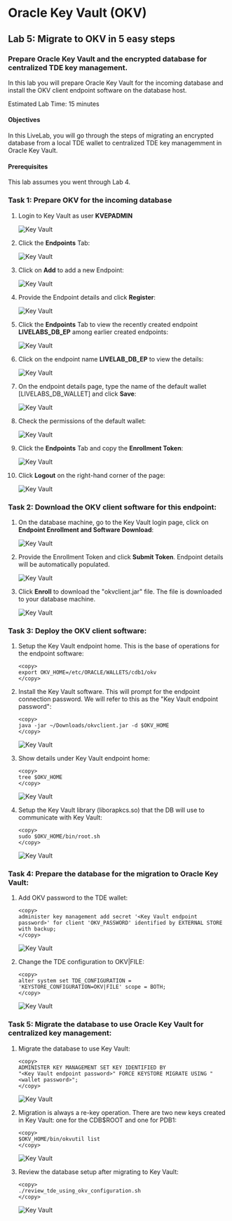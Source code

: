 # Oracle Key Vault (OKV)

## Lab 5: Migrate to OKV in 5 easy steps
### Prepare Oracle Key Vault and the encrypted database for centralized TDE key management. 
In this lab you will prepare Oracle Key Vault for the incoming database and install the OKV client endpoint software on the database host.

Estimated Lab Time: 15 minutes

#### Objectives
In this LiveLab, you will go through the steps of migrating an encrypted database from a local TDE wallet to centralized TDE key managemment in Oracle Key Vault.

#### Prerequisites
This lab assumes you went through Lab 4. 

### Task 1: Prepare OKV for the incoming database

1.  Login to Key Vault as user **KVEPADMIN**

     ![Key Vault](./images/image-2025-7-24_12-13-38.png "Login to Key Vault as an endpoint administrator.")

2. Click the **Endpoints** Tab:

    ![Key Vault](./images/image-2025-7-24_12-11-54.png "Click the Endpoints Tab.")

3.  Click on **Add** to add a new Endpoint:

    ![Key Vault](./images/image-2025-7-24_15-59-1.png "Click on Add to add a new Endpoint:")

4.  Provide the Endpoint details and click **Register**:

    ![Key Vault](./images/image-2025-7-24_12-17-29.png "Fill in the details of your endpoint: Endpoint Name is LIVELABS_DB_EP; Type is Oracle Database; OS Type is Linux; click 'Register'")

5.  Click the **Endpoints** Tab to view the recently created endpoint **LIVELABS\_DB\_EP** among earlier created endpoints:

    ![Key Vault](./images/image-2025-7-24_12-26-31.png "Click the Endpoints Tab to view the recently created endpoint LIVELABS_DB_EP:")

6.  Click on the endpoint name **LIVELAB\_DB\_EP** to view the details:

    ![Key Vault](./images/image-2025-7-24_12-26-40.png "Click on the endpoint name LIVELAB_DB_EP to view the details:")

7.  On the endpoint details page, type the name of the default wallet [LIVELABS_DB_WALLET] and click **Save**:

    ![Key Vault](./images/image-2025-7-24_16-12-59.png "On the endpoint details page, add the default wallet and click save:")

8.  Check the permissions of the default wallet:

    ![Key Vault](./images/image-2025-7-24_16-15-52.png "Check the permissions of the default wallet:")

9.  Click the **Endpoints** Tab and copy the **Enrollment Token**:

    ![Key Vault](./images/image-2025-7-24_16-17-13.png "Click the Endpoints Tab and copy the Enrollment Token:")

10. Click **Logout** on the right-hand corner of the page:

    ![Key Vault](./images/image-2025-7-24_12-27-48.png "Click Logout on the right-hand corner of the page:")

### Task 2: Download the OKV client software for this endpoint:

1.  On the database machine, go to the Key Vault login page, click on **Endpoint Enrollment and Software Download**:

    ![Key Vault](./images/image-2025-7-24_12-31-21.png "On the database machine, go to the Key Vault login page, click on Endpoint Enrollment and Software Download:")

2.  Provide the Enrollment Token and click **Submit Token**. Endpoint details will be automatically populated.

    ![Key Vault](./images/image-2025-7-24_12-38-55.png "Provide the Enrollment Token and click Submit Token. Endpoint details will be automatically populated:")

3.  Click **Enroll** to download the "okvclient.jar" file. The file is downloaded to your database machine.

    ![Key Vault](./images/image-2025-7-24_16-22-35.png "Click enroll to download the okvclient.jar file. The file is downloaded to your database machine.")

### Task 3: Deploy the OKV client software:

1.  Setup the Key Vault endpoint home. This is the base of operations for the endpoint software:

    ```
    <copy>
    export OKV_HOME=/etc/ORACLE/WALLETS/cdb1/okv
    </copy>
    ```

2.  Install the Key Vault software. This will prompt for the endpoint connection password. We will refer to this as the "Key Vault endpoint password":

    ```
    <copy>
    java -jar ~/Downloads/okvclient.jar -d $OKV_HOME
    </copy>
    ```

    ![Key Vault](./images/image-2025-7-24_12-48-0.png "Install Key Vault software. This will prompt for the endpoint connection password.")

3.  Show details under Key Vault endpoint home:

    ```
    <copy>
    tree $OKV_HOME
    </copy>
    ```

    ![Key Vault](./images/image-2025-7-24_16-33-45.png "Show details under Key Vault endpoint home:")

4.  Setup the Key Vault library (liborapkcs.so) that the DB will use to communicate with Key Vault:

    ```
    <copy>
    sudo $OKV_HOME/bin/root.sh
    </copy>
    ```

    ![Key Vault](./images/image-2025-7-24_12-50-7.png "Setup the Key Vault library (liborapkcs.so) that the DB will use to communicate with Key Vault:")

### Task 4: Prepare the database for the migration to Oracle Key Vault:

1.  Add OKV password to the TDE wallet:

    ```
    <copy>
    administer key management add secret '<Key Vault endpoint password>' for client 'OKV_PASSWORD' identified by EXTERNAL STORE with backup;
    </copy>
    ```

    ![Key Vault](./images/image-2025-7-24_12-52-28.png "Add OKV password to the TDE wallet:")

2.  Change the TDE configuration to OKV|FILE:

    ```
    <copy>
    alter system set TDE_CONFIGURATION = 'KEYSTORE_CONFIGURATION=OKV|FILE' scope = BOTH;
    </copy>
    ```

    ![Key Vault](./images/image-2025-7-24_12-53-4.png "Change the TDE configuration to OKV|FILE:")

### Task 5: Migrate the database to use Oracle Key Vault for centralized key management:

1.  Migrate the database to use Key Vault:

    ```
    <copy>
    ADMINISTER KEY MANAGEMENT SET KEY IDENTIFIED BY
    "<Key Vault endpoint password>" FORCE KEYSTORE MIGRATE USING "<wallet password>";
    </copy>
    ```

    ![Key Vault](./images/image-2025-7-24_12-54-16.png "Add OKV password to the TDE wallet:")

2.  Migration is always a re-key operation. There are two new keys created in Key Vault: one for the CDB$ROOT and one for PDB1:

    ```
    <copy>
    $OKV_HOME/bin/okvutil list
    </copy>
    ```

    ![Key Vault](./images/image-2025-7-24_16-58-54.png "Migration is always a re-key operation. There are two new keys created in Key Vault: one for the CDB\$ROOT and one for PDB1:")

3.  Review the database setup after migrating to Key Vault:

    ```
    <copy>
    ./review_tde_using_okv_configuration.sh
    </copy>
    ```

    ![Key Vault](./images/image-2025-7-24_17-8-50.png "Review the database setup after migrating to Key Vault:")

